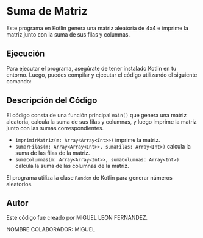 # Suma de Matriz

Este programa en Kotlin genera una matriz aleatoria de 4x4 e imprime la matriz junto con la suma de sus filas y columnas.

## Ejecución

Para ejecutar el programa, asegúrate de tener instalado Kotlin en tu entorno. Luego, puedes compilar y ejecutar el código utilizando el siguiente comando:


## Descripción del Código

El código consta de una función principal `main()` que genera una matriz aleatoria, calcula la suma de sus filas y columnas, y luego imprime la matriz junto con las sumas correspondientes.

- `imprimirMatriz(m: Array<Array<Int>>)` imprime la matriz.
- `sumarFilas(m: Array<Array<Int>>, sumaFilas: Array<Int>)` calcula la suma de las filas de la matriz.
- `sumaColumnas(m: Array<Array<Int>>, sumaColumnas: Array<Int>)` calcula la suma de las columnas de la matriz.

El programa utiliza la clase `Random` de Kotlin para generar números aleatorios.

## Autor

Este código fue creado por MIGUEL LEON FERNANDEZ.

NOMBRE COLABORADOR: MIGUEL
